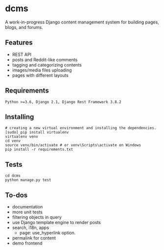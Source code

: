 # dcms

A work-in-progress Django content management system for building pages, blogs, and forums.

## Features
* REST API
* posts and Reddit-like comments
* tagging and categorizing contents
* images/media files uploading
* pages with different layouts

## Requirements

```
Python >=3.6, Django 2.1, Django Rest Framework 3.8.2
```

## Installing
```
# creating a new virtual environment and installing the dependencies.
[sudo] pip install virtualenv
virtualenv venv
cd venv
source venv/bin/activate # or venv\Scripts\activate on Windows
pip install -r requirements.txt
```

## Tests
```
cd dcms
python manage.py test
```

## To-dos
* documentation
* more unit tests
* filtering objects in query
* use Django template engine to render posts
* search, i18n, apps
    * page: use_hyperlink option.
* permalink for content
* demo frontend
